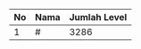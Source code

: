 | No | Nama            | Jumlah Level |
|----|-----------------|--------------|
| 1  | #    |    3286        |
